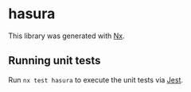 # hasura

This library was generated with [Nx](https://nx.dev).

## Running unit tests

Run `nx test hasura` to execute the unit tests via [Jest](https://jestjs.io).
